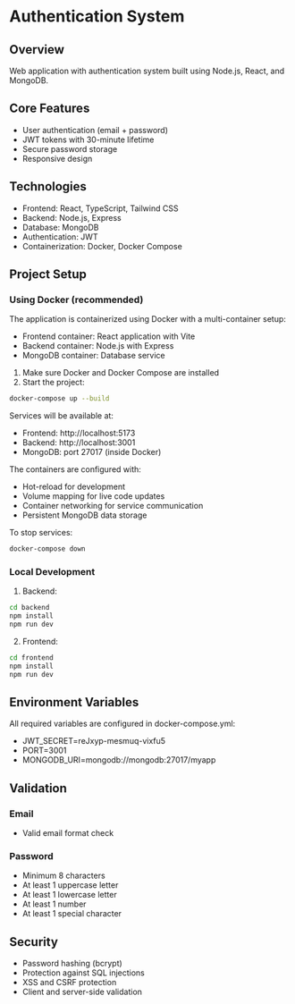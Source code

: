 # Authentication System

## Overview
Web application with authentication system built using Node.js, React, and MongoDB.

## Core Features
- User authentication (email + password)
- JWT tokens with 30-minute lifetime
- Secure password storage
- Responsive design

## Technologies
- Frontend: React, TypeScript, Tailwind CSS
- Backend: Node.js, Express
- Database: MongoDB
- Authentication: JWT
- Containerization: Docker, Docker Compose

## Project Setup

### Using Docker (recommended)

The application is containerized using Docker with a multi-container setup:
- Frontend container: React application with Vite
- Backend container: Node.js with Express
- MongoDB container: Database service

1. Make sure Docker and Docker Compose are installed
2. Start the project:
```bash
docker-compose up --build
```

Services will be available at:
- Frontend: http://localhost:5173
- Backend: http://localhost:3001
- MongoDB: port 27017 (inside Docker)

The containers are configured with:
- Hot-reload for development
- Volume mapping for live code updates
- Container networking for service communication
- Persistent MongoDB data storage

To stop services:
```bash
docker-compose down
```

### Local Development

1. Backend:
```bash
cd backend
npm install
npm run dev
```

2. Frontend:
```bash
cd frontend
npm install
npm run dev
```

## Environment Variables

All required variables are configured in docker-compose.yml:
- JWT_SECRET=reJxyp-mesmuq-vixfu5
- PORT=3001
- MONGODB_URI=mongodb://mongodb:27017/myapp

## Validation
### Email
- Valid email format check

### Password
- Minimum 8 characters
- At least 1 uppercase letter
- At least 1 lowercase letter
- At least 1 number
- At least 1 special character

## Security
- Password hashing (bcrypt)
- Protection against SQL injections
- XSS and CSRF protection
- Client and server-side validation

